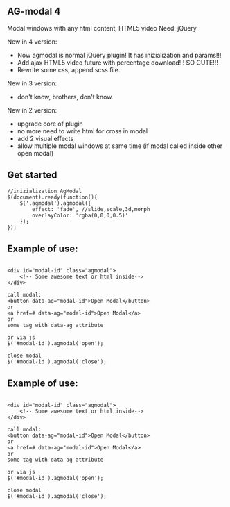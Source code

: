 AG-modal 4
---
Modal windows with any html content, HTML5 video
Need: jQuery

New in 4 version:
* Now agmodal is normal jQuery plugin! It has inizialization and params!!!
* Add ajax HTML5 video future with percentage download!!! SO CUTE!!!
* Rewrite some css, append scss file.

New in 3 version:
* don't know, brothers, don't know.

New in 2 version:
* upgrade core of plugin
* no more need to write html for cross in modal
* add 2 visual effects
* allow multiple modal windows at same time (if modal called inside other open modal)

Get started
------

```
//inizialization AgModal
$(document).ready(function(){
	$('.agmodal').agmodal({
		effect: 'fade', //slide,scale,3d,morph
		overlayColor: 'rgba(0,0,0,0.5)'
	});
});
```


Example of use:
------

```

<div id="modal-id" class="agmodal">
	<!-- Some awesome text or html inside-->
</div>

call modal:
<button data-ag="modal-id">Open Modal</button>
or
<a href=# data-ag="modal-id">Open Modal</a>
or
some tag with data-ag attribute

or via js
$('#modal-id').agmodal('open');

close modal
$('#modal-id').agmodal('close');
```

Example of use:
------

```

<div id="modal-id" class="agmodal">
	<!-- Some awesome text or html inside-->
</div>

call modal:
<button data-ag="modal-id">Open Modal</button>
or
<a href=# data-ag="modal-id">Open Modal</a>
or
some tag with data-ag attribute

or via js
$('#modal-id').agmodal('open');

close modal
$('#modal-id').agmodal('close');
```
